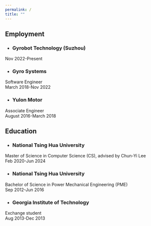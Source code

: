 ```yaml
---
permalink: /
title: ""
---
```

## Employment
- ### Gyrobot Technology (Suzhou)
Nov 2022-Present
- ### Gyro Systems
Software Engineer  
March 2018-Nov 2022
- ### Yulon Motor
Associate Engineer  
August 2016-March 2018

## Education
- ### National Tsing Hua University
Master of Science in Computer Science (CS), advised by Chun-Yi Lee  
Feb 2020-Jun 2024

- ### National Tsing Hua University
Bachelor of Science in Power Mechanical Engineering (PME)  
Sep 2012-Jun 2016

- ### Georgia Institute of Technology
Exchange student  
Aug 2013-Dec 2013
